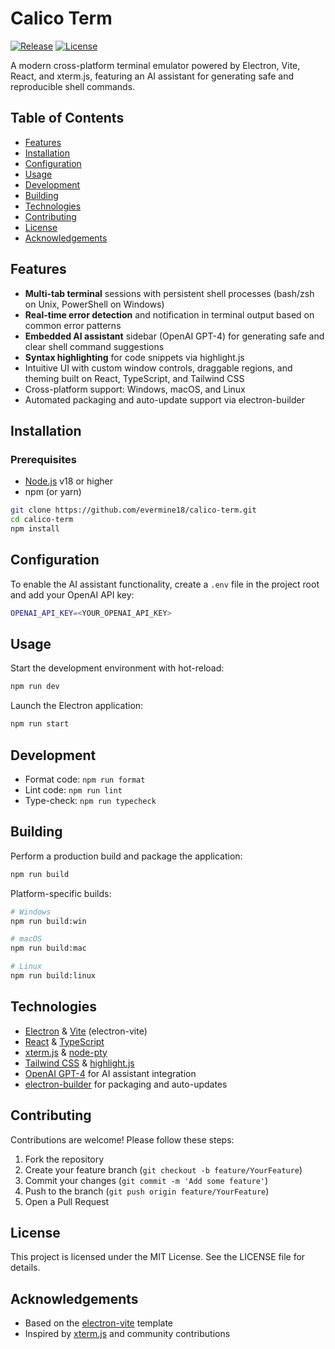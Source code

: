 # Calico Term

[![Release](https://img.shields.io/github/v/release/<your-username>/calico-term?style=flat-square)](https://github.com/evermine18/calico-term/releases)
[![License](https://img.shields.io/github/license/evermine18/calico-term?style=flat-square)](LICENSE)

A modern cross-platform terminal emulator powered by Electron, Vite, React, and xterm.js, featuring an AI assistant for generating safe and reproducible shell commands.

## Table of Contents

- [Features](#features)
- [Installation](#installation)
- [Configuration](#configuration)
- [Usage](#usage)
- [Development](#development)
- [Building](#building)
- [Technologies](#technologies)
- [Contributing](#contributing)
- [License](#license)
- [Acknowledgements](#acknowledgements)

## Features

- **Multi-tab terminal** sessions with persistent shell processes (bash/zsh on Unix, PowerShell on Windows)
- **Real-time error detection** and notification in terminal output based on common error patterns
- **Embedded AI assistant** sidebar (OpenAI GPT-4) for generating safe and clear shell command suggestions
- **Syntax highlighting** for code snippets via highlight.js
- Intuitive UI with custom window controls, draggable regions, and theming built on React, TypeScript, and Tailwind CSS
- Cross-platform support: Windows, macOS, and Linux
- Automated packaging and auto-update support via electron-builder

## Installation

### Prerequisites

- [Node.js](https://nodejs.org/) v18 or higher
- npm (or yarn)

```bash
git clone https://github.com/evermine18/calico-term.git
cd calico-term
npm install
```

## Configuration

To enable the AI assistant functionality, create a `.env` file in the project root and add your OpenAI API key:

```bash
OPENAI_API_KEY=<YOUR_OPENAI_API_KEY>
```

## Usage

Start the development environment with hot-reload:

```bash
npm run dev
```

Launch the Electron application:

```bash
npm run start
```

## Development

- Format code: `npm run format`
- Lint code: `npm run lint`
- Type-check: `npm run typecheck`

## Building

Perform a production build and package the application:

```bash
npm run build
```

Platform-specific builds:

```bash
# Windows
npm run build:win

# macOS
npm run build:mac

# Linux
npm run build:linux
```

## Technologies

- [Electron](https://www.electronjs.org/) & [Vite](https://vitejs.dev/) (electron-vite)
- [React](https://reactjs.org/) & [TypeScript](https://www.typescriptlang.org/)
- [xterm.js](https://xtermjs.org/) & [node-pty](https://github.com/microsoft/node-pty)
- [Tailwind CSS](https://tailwindcss.com/) & [highlight.js](https://highlightjs.org/)
- [OpenAI GPT-4](https://openai.com/) for AI assistant integration
- [electron-builder](https://www.electron.build/) for packaging and auto-updates

## Contributing

Contributions are welcome! Please follow these steps:

1. Fork the repository
2. Create your feature branch (`git checkout -b feature/YourFeature`)
3. Commit your changes (`git commit -m 'Add some feature'`)
4. Push to the branch (`git push origin feature/YourFeature`)
5. Open a Pull Request

## License

This project is licensed under the MIT License. See the LICENSE file for details.

## Acknowledgements

- Based on the [electron-vite](https://github.com/electron-vite/electron-vite) template
- Inspired by [xterm.js](https://xtermjs.org/) and community contributions
